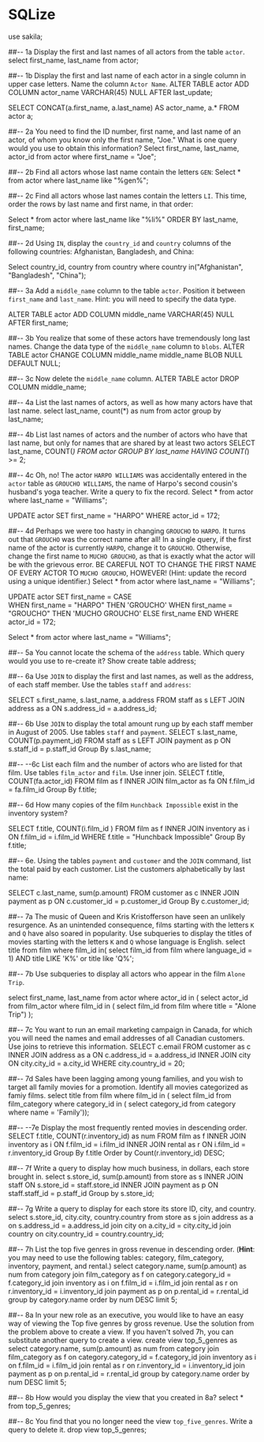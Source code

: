 # SQLize

use sakila;

##-- 1a Display the first and last names of all actors from the table `actor`.
select first_name, last_name from actor;

##-- 1b Display the first and last name of each actor in a single column in upper case letters. Name the column `Actor Name`. 
ALTER TABLE actor
ADD COLUMN actor_name VARCHAR(45) NULL AFTER last_update;

SELECT CONCAT(a.first_name, a.last_name) AS actor_name,
       a.*
FROM   actor a;

##-- 2a You need to find the ID number, first name, and last name of an actor, of whom you know only the first name, "Joe." What is one query would you use to obtain this information?
Select first_name, last_name, actor_id
from actor
where first_name = "Joe";

##-- 2b Find all actors whose last name contain the letters `GEN`:
Select *
from actor
where last_name like "%gen%";

##-- 2c Find all actors whose last names contain the letters `LI`. This time, order the rows by last name and first name, in that order:

Select *
from actor
where last_name like "%li%"
ORDER BY last_name, first_name;

##-- 2d Using `IN`, display the `country_id` and `country` columns of the following countries: Afghanistan, Bangladesh, and China:

Select country_id, country
from country where country in("Afghanistan", "Bangladesh", "China");

##-- 3a Add a `middle_name` column to the table `actor`. Position it between `first_name` and `last_name`. Hint: you will need to specify the data type.

ALTER TABLE actor
ADD COLUMN middle_name VARCHAR(45) NULL AFTER first_name;

##-- 3b You realize that some of these actors have tremendously long last names. Change the data type of the `middle_name` column to `blobs`.
ALTER TABLE actor 
CHANGE COLUMN middle_name middle_name BLOB NULL DEFAULT NULL;

##-- 3c Now delete the `middle_name` column.
ALTER TABLE actor 
DROP COLUMN middle_name;

##-- 4a List the last names of actors, as well as how many actors have that last name.
select last_name,
count(*) as num
from actor
group by last_name;

##-- 4b List last names of actors and the number of actors who have that last name, but only for names that are shared by at least two actors
SELECT last_name, COUNT(*)
    FROM actor
    GROUP BY last_name
    HAVING COUNT(*) >= 2;
    
##-- 4c Oh, no! The actor `HARPO WILLIAMS` was accidentally entered in the `actor` table as `GROUCHO WILLIAMS`, the name of Harpo's second cousin's husband's yoga teacher. Write a query to fix the record.
Select *
from actor
where last_name = "Williams";

UPDATE actor
SET first_name = "HARPO"
WHERE actor_id = 172;

##-- 4d Perhaps we were too hasty in changing `GROUCHO` to `HARPO`. It turns out that `GROUCHO` was the correct name after all! In a single query, if the first name of the actor is currently `HARPO`, change it to `GROUCHO`. Otherwise, change the first name to `MUCHO GROUCHO`, as that is exactly what the actor will be with the grievous error. BE CAREFUL NOT TO CHANGE THE FIRST NAME OF EVERY ACTOR TO `MUCHO GROUCHO`, HOWEVER! (Hint: update the record using a unique identifier.)
Select *
from actor
where last_name = "Williams";


UPDATE actor 
SET first_name =  CASE  
	WHEN first_name = "HARPO" THEN 'GROUCHO' 
	WHEN first_name = "GROUCHO" THEN 'MUCHO GROUCHO'
	ELSE first_name
	END 
WHERE actor_id = 172;

Select *
from actor
where last_name = "Williams";

##-- 5a You cannot locate the schema of the `address` table. Which query would you use to re-create it? 
Show create table address;

##-- 6a Use `JOIN` to display the first and last names, as well as the address, of each staff member. Use the tables `staff` and `address`:


SELECT s.first_name, s.last_name, a.address
FROM staff as s
LEFT JOIN address as a ON
s.address_id = a.address_id;

##-- 6b    Use `JOIN` to display the total amount rung up by each staff member in August of 2005. Use tables `staff` and `payment`.
SELECT s.last_name, COUNT(p.payment_id) 
FROM staff as s
LEFT JOIN payment as p ON
s.staff_id = p.staff_id
Group By s.last_name;

##-- --6c List each film and the number of actors who are listed for that film. Use tables `film_actor` and `film`. Use inner join.
SELECT f.title, COUNT(fa.actor_id) 
FROM film as f
INNER JOIN film_actor as fa ON
f.film_id = fa.film_id
Group By f.title;

##-- 6d How many copies of the film `Hunchback Impossible` exist in the inventory system?

SELECT f.title, COUNT(i.film_id	) 
FROM film as f
INNER JOIN inventory as i ON
f.film_id = i.film_id
WHERE f.title = "Hunchback Impossible"
Group By f.title;

##-- 6e. Using the tables `payment` and `customer` and the `JOIN` command, list the total paid by each customer. List the customers alphabetically by last name:

SELECT c.last_name, sum(p.amount) 
FROM customer as c
INNER JOIN payment as p ON
c.customer_id = p.customer_id
Group By c.customer_id;

##-- 7a  The music of Queen and Kris Kristofferson have seen an unlikely resurgence. As an unintended consequence, films starting with the letters `K` and `Q` have also soared in popularity. Use subqueries to display the titles of movies starting with the letters `K` and `Q` whose language is English.
select title
from film
where film_id in(
	select film_id
	from film
	where language_id = 1)
    AND title LIKE 'K%' or title like 'Q%';
    
##-- 7b  Use subqueries to display all actors who appear in the film `Alone Trip`.
   
select first_name, last_name
from actor
where actor_id in (
	select actor_id
	from film_actor
	where film_id in (
		select film_id
		from film
		where title = "Alone Trip")
        );
        
##-- 7c  You want to run an email marketing campaign in Canada, for which you will need the names and email addresses of all Canadian customers. Use joins to retrieve this information.
SELECT c.email
  FROM customer as c
  INNER JOIN address as a ON c.address_id = a.address_id
  INNER JOIN city ON city.city_id = a.city_id
  WHERE city.country_id = 20;
  
##-- 7d Sales have been lagging among young families, and you wish to target all family movies for a promotion. Identify all movies categorized as famiy films.
select title
from film 
where film_id in (
	select film_id
    from film_category
    where category_id in (
		select category_id
        from category
        where name = 'Family'));


##-- --7e Display the most frequently rented movies in descending order.
SELECT f.title, COUNT(r.inventory_id) as num 
FROM film as f
INNER JOIN inventory as i ON f.film_id = i.film_id
INNER JOIN rental as r ON i.film_id = r.inventory_id
Group By f.title
Order by Count(r.inventory_id) DESC;

##-- 7f Write a query to display how much business, in dollars, each store brought in.
select s.store_id, sum(p.amount)
from store as s
INNER JOIN staff ON s.store_id = staff.store_id
INNER JOIN payment as p ON staff.staff_id = p.staff_id
Group by s.store_id;

##-- 7g Write a query to display for each store its store ID, city, and country.
select s.store_id, city.city, country.country
from store as s
join address as a on s.address_id = a.address_id
join city on a.city_id = city.city_id
join country on city.country_id = country.country_id;

##-- 7h List the top five genres in gross revenue in descending order. (**Hint**: you may need to use the following tables: category, film_category, inventory, payment, and rental.)
select category.name, sum(p.amount) as num
from category
join film_category as f on category.category_id = f.category_id
join inventory as i on f.film_id = i.film_id
join rental as r on r.inventory_id = i.inventory_id
join payment as p on p.rental_id = r.rental_id
group by category.name
order by num DESC
limit 5;

##-- 8a  In your new role as an executive, you would like to have an easy way of viewing the Top five genres by gross revenue. Use the solution from the problem above to create a view. If you haven't solved 7h, you can substitute another query to create a view.
create view top_5_genres as 
select category.name, sum(p.amount) as num
from category
join film_category as f on category.category_id = f.category_id
join inventory as i on f.film_id = i.film_id
join rental as r on r.inventory_id = i.inventory_id
join payment as p on p.rental_id = r.rental_id
group by category.name
order by num DESC
limit 5;

##-- 8b How would you display the view that you created in 8a?
select * from top_5_genres;

##-- 8c You find that you no longer need the view `top_five_genres`. Write a query to delete it.
drop view top_5_genres;




